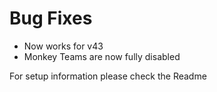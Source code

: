 # Bug Fixes
- Now works for v43
- Monkey Teams are now fully disabled

For setup information please check the Readme